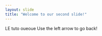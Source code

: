 ```yaml
---
layout: slide
title: "Welcome to our second slide!"
---
```

LE tuto oueoue
Use the left arrow to go back!

